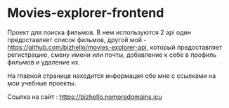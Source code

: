 # Movies-explorer-frontend

Проект для поиска фильмов. В нем используются 2 api один предоставляет список фильмов, другой мой - https://github.com/bizhello/movies-explorer-api, который предоставляет регистрацию, смену имени или почты, добавление к себе в профиль фильмов и удаление их.

На главной странице находится информация обо мне c ссылками на мои учебные проекты.

Ссылка на сайт : https://bizhello.nomoredomains.icu
